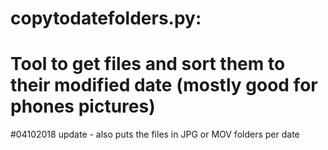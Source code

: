 # copytodatefolders.py:
# Tool to get files and sort them to their modified date (mostly good for phones pictures)
#04102018 update - also puts the files in JPG or MOV folders per date
